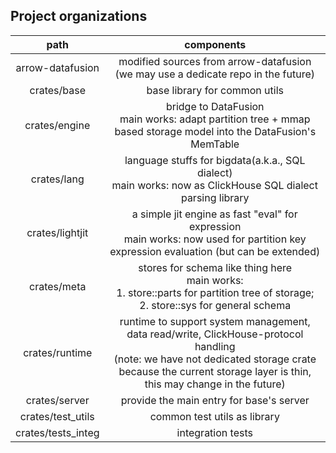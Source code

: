 ## Project organizations

|   path      |  components    |
|:-----------:|:---------------------------:|
| arrow-datafusion  |  modified sources from arrow-datafusion <br /> (we may use a dedicate repo in the future) |
| crates/base   | base library for common utils |
| crates/engine | bridge to DataFusion <br />main works: adapt partition tree + mmap based storage model into the DataFusion's MemTable |
| crates/lang | language stuffs for bigdata(a.k.a., SQL dialect) <br />main works: now as ClickHouse SQL dialect parsing library |
| crates/lightjit | a simple jit engine as fast "eval" for expression <br />main works: now used for partition key expression evaluation (but can be extended) |
| crates/meta | stores for schema like thing here <br />main works: <br />1. store::parts for partition tree of storage; <br />2. store::sys for general schema |
| crates/runtime |  runtime to support system management, data read/write, ClickHouse-protocol handling <br />(note: we have not dedicated storage crate because the current storage layer is thin, this may change in the future)  |
| crates/server |  provide the main entry for base's server  |
| crates/test_utils | common test utils as library  |
| crates/tests_integ | integration tests |